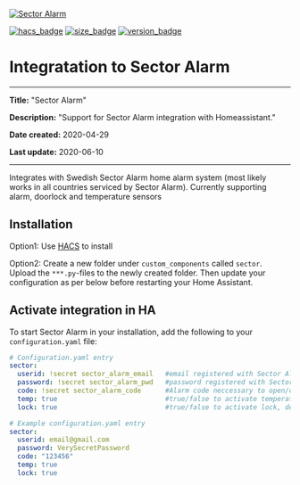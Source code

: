 [![Sector Alarm](https://github.com/gjohansson-ST/sector/blob/master/logos/logo.png)](https://www.sectoralarm.se/)

[![hacs_badge](https://img.shields.io/badge/HACS-Default-orange.svg?style=for-the-badge&cacheSeconds=3600)](https://github.com/custom-components/hacs)
[![size_badge](https://img.shields.io/github/repo-size/gjohansson-ST/sector?style=for-the-badge&cacheSeconds=3600)](https://github.com/gjohansson-ST/sector)
[![version_badge](https://img.shields.io/github/v/release/gjohansson-ST/sector?label=Latest%20release&style=for-the-badge&cacheSeconds=3600)](https://github.com/gjohansson-ST/sector)


# Integratation to Sector Alarm
---
**Title:** "Sector Alarm"

**Description:** "Support for Sector Alarm integration with Homeassistant."

**Date created:** 2020-04-29

**Last update:** 2020-06-10

---

Integrates with Swedish Sector Alarm home alarm system (most likely works in all countries serviced by Sector Alarm).
Currently supporting alarm, doorlock and temperature sensors

## Installation

Option1:
Use [HACS](https://hacs.xyz/) to install

Option2:
Create a new folder under `custom_components` called `sector`. Upload the `***.py`-files to the newly created folder. Then update your configuration as per below before restarting your Home Assistant.

## Activate integration in HA

To start Sector Alarm in your installation, add the following to your `configuration.yaml` file:

```yaml
# Configuration.yaml entry
sector:
  userid: !secret sector_alarm_email   #email registered with Sector Alarm
  password: !secret sector_alarm_pwd   #password registered with Sector Alarm
  code: !secret sector_alarm_code      #Alarm code neccessary to open/close lock and arm/disarm alarmpanel
  temp: true                           #true/false to activate temperature sensors, default is true (if exist in SA system)
  lock: true                           #true/false to activate lock, default is true (if exist in SA system)
```

```yaml
# Example configuration.yaml entry
sector:
  userid: email@gmail.com
  password: VerySecretPassword
  code: "123456"
  temp: true
  lock: true
```

